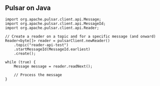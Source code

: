 ## Pulsar on Java

    import org.apache.pulsar.client.api.Message;
    import org.apache.pulsar.client.api.MessageId;
    import org.apache.pulsar.client.api.Reader;
    
    // Create a reader on a topic and for a specific message (and onward)
    Reader<byte[]> reader = pulsarClient.newReader()
        .topic("reader-api-test")
        .startMessageId(MessageId.earliest)
        .create();
    
    while (true) {
        Message message = reader.readNext();
    
        // Process the message
    }